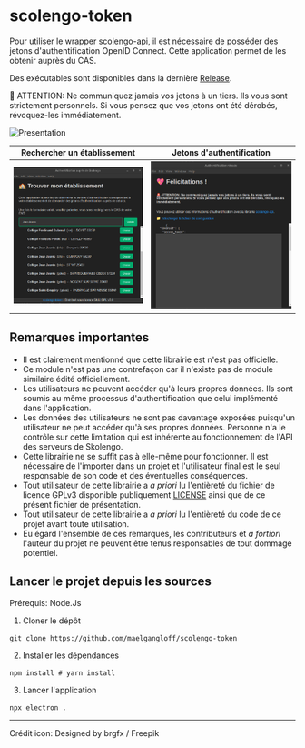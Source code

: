 # scolengo-token
Pour utiliser le wrapper [scolengo-api](https://github.com/maelgangloff/scolengo-api), il est nécessaire de posséder des jetons d'authentification OpenID Connect. Cette application permet de les obtenir auprès du CAS.

Des exécutables sont disponibles dans la dernière [Release](https://github.com/maelgangloff/scolengo-token/releases/latest).


🚨 ATTENTION: Ne communiquez jamais vos jetons à un tiers. Ils vous sont strictement personnels. Si vous pensez que vos jetons ont été dérobés, révoquez-les immédiatement.  

![Presentation](docs/presentation.gif)

| Rechercher un établissement | Jetons d'authentification |
|:---------------------------:|---------------------------|
|    ![](docs/homepage.png)   | ![](docs/success.png)     |

## Remarques importantes
 - Il est clairement mentionné que cette librairie est n'est pas officielle.
 - Ce module n'est pas une contrefaçon car il n'existe pas de module similaire édité officiellement.
 - Les utilisateurs ne peuvent accéder qu'à leurs propres données. Ils sont soumis au même processus d'authentification que celui implémenté dans l'application.
 - Les données des utilisateurs ne sont pas davantage exposées puisqu'un utilisateur ne peut accéder qu'à ses propres données. Personne n'a le contrôle sur cette limitation qui est inhérente au fonctionnement de l'API des serveurs de Skolengo.
 - Cette librairie ne se suffit pas à elle-même pour fonctionner. Il est nécessaire de l'importer dans un projet et l'utilisateur final est le seul responsable de son code et des éventuelles conséquences.
 - Tout utilisateur de cette librairie a *a priori* lu l'entièreté du fichier de licence GPLv3 disponible publiquement [LICENSE](https://github.com/maelgangloff/scolengo-token/blob/master/LICENSE) ainsi que de ce présent fichier de présentation.
 - Tout utilisateur de cette librairie a *a priori* lu l'entièreté du code de ce projet avant toute utilisation.
 - Eu égard l'ensemble de ces remarques, les contributeurs et *a fortiori* l'auteur du projet ne peuvent être tenus responsables de tout dommage potentiel.


## Lancer le projet depuis les sources
Prérequis: Node.Js

1. Cloner le dépôt
```shell
git clone https://github.com/maelgangloff/scolengo-token
```
2. Installer les dépendances
```shell
npm install # yarn install
```
3. Lancer l'application
```shell
npx electron .
```

---
Crédit icon: Designed by brgfx / Freepik
